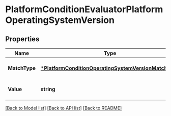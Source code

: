 # PlatformConditionEvaluatorPlatformOperatingSystemVersion

## Properties
Name | Type | Description | Notes
------------ | ------------- | ------------- | -------------
**MatchType** | [***PlatformConditionOperatingSystemVersionMatchType**](PlatformConditionOperatingSystemVersionMatchType.md) |  | [optional] [default to null]
**Value** | **string** |  | [optional] [default to null]

[[Back to Model list]](../README.md#documentation-for-models) [[Back to API list]](../README.md#documentation-for-api-endpoints) [[Back to README]](../README.md)

